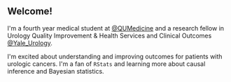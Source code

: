 ## Welcome!

I'm a fourth year medical student at [@QUMedicine](https://twitter.com/QUMedicine) and a research fellow in Urology Quality Improvement & Health Services and Clinical Outcomes [@Yale_Urology](https://twitter.com/Yale_Urology).

I'm excited about understanding and improving outcomes for patients with urologic cancers. I'm a fan of `RStats` and learning more about causal inference and Bayesian statistics.
